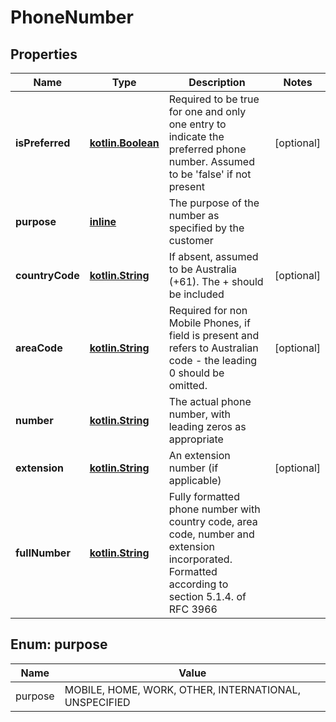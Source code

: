 # PhoneNumber

## Properties
Name | Type | Description | Notes
------------ | ------------- | ------------- | -------------
**isPreferred** | [**kotlin.Boolean**](.md) | Required to be true for one and only one entry to indicate the preferred phone number.  Assumed to be &#x27;false&#x27; if not present |  [optional]
**purpose** | [**inline**](#PurposeEnum) | The purpose of the number as specified by the customer | 
**countryCode** | [**kotlin.String**](.md) | If absent, assumed to be Australia (+61). The + should be included |  [optional]
**areaCode** | [**kotlin.String**](.md) | Required for non Mobile Phones, if field is present and refers to Australian code - the leading 0 should be omitted. |  [optional]
**number** | [**kotlin.String**](.md) | The actual phone number, with leading zeros as appropriate | 
**extension** | [**kotlin.String**](.md) | An extension number (if applicable) |  [optional]
**fullNumber** | [**kotlin.String**](.md) | Fully formatted phone number with country code, area code, number and extension incorporated. Formatted according to section 5.1.4. of RFC 3966 | 

<a name="PurposeEnum"></a>
## Enum: purpose
Name | Value
---- | -----
purpose | MOBILE, HOME, WORK, OTHER, INTERNATIONAL, UNSPECIFIED
